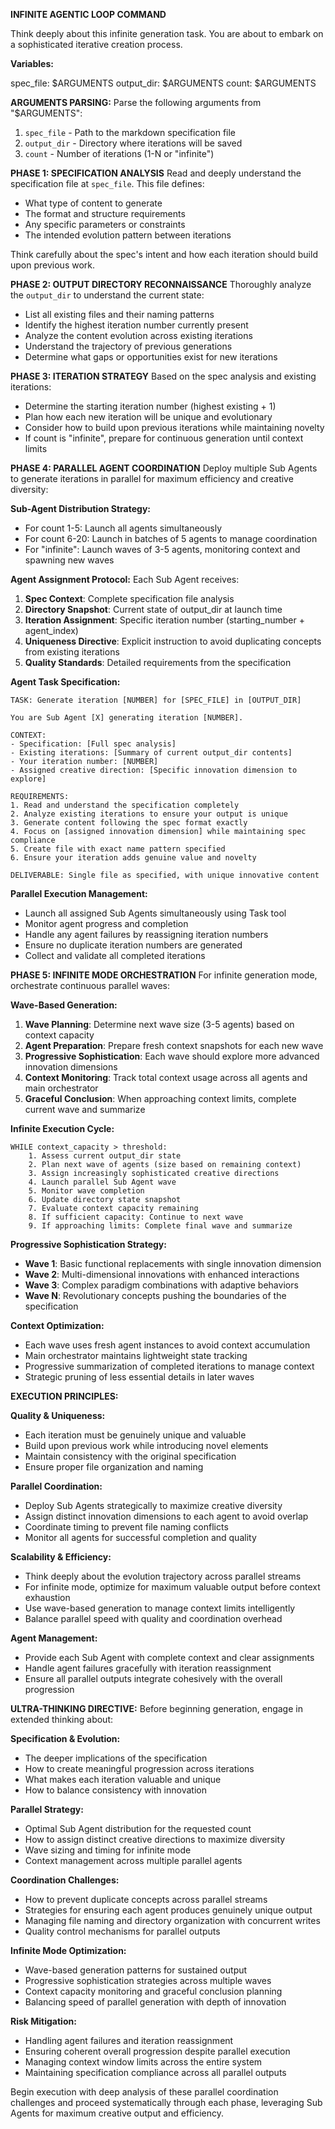 **INFINITE AGENTIC LOOP COMMAND**

Think deeply about this infinite generation task. You are about to embark on a sophisticated iterative creation process.

**Variables:**

spec_file: $ARGUMENTS
output_dir: $ARGUMENTS
count: $ARGUMENTS

**ARGUMENTS PARSING:**
Parse the following arguments from "$ARGUMENTS":

1. `spec_file` - Path to the markdown specification file
1. `output_dir` - Directory where iterations will be saved
1. `count` - Number of iterations (1-N or "infinite")

**PHASE 1: SPECIFICATION ANALYSIS**
Read and deeply understand the specification file at `spec_file`. This file defines:

- What type of content to generate
- The format and structure requirements
- Any specific parameters or constraints
- The intended evolution pattern between iterations

Think carefully about the spec's intent and how each iteration should build upon previous work.

**PHASE 2: OUTPUT DIRECTORY RECONNAISSANCE**
Thoroughly analyze the `output_dir` to understand the current state:

- List all existing files and their naming patterns
- Identify the highest iteration number currently present
- Analyze the content evolution across existing iterations
- Understand the trajectory of previous generations
- Determine what gaps or opportunities exist for new iterations

**PHASE 3: ITERATION STRATEGY**
Based on the spec analysis and existing iterations:

- Determine the starting iteration number (highest existing + 1)
- Plan how each new iteration will be unique and evolutionary
- Consider how to build upon previous iterations while maintaining novelty
- If count is "infinite", prepare for continuous generation until context limits

**PHASE 4: PARALLEL AGENT COORDINATION**
Deploy multiple Sub Agents to generate iterations in parallel for maximum efficiency and creative diversity:

**Sub-Agent Distribution Strategy:**

- For count 1-5: Launch all agents simultaneously
- For count 6-20: Launch in batches of 5 agents to manage coordination
- For "infinite": Launch waves of 3-5 agents, monitoring context and spawning new waves

**Agent Assignment Protocol:**
Each Sub Agent receives:

1. **Spec Context**: Complete specification file analysis
1. **Directory Snapshot**: Current state of output_dir at launch time
1. **Iteration Assignment**: Specific iteration number (starting_number + agent_index)
1. **Uniqueness Directive**: Explicit instruction to avoid duplicating concepts from existing iterations
1. **Quality Standards**: Detailed requirements from the specification

**Agent Task Specification:**

```
TASK: Generate iteration [NUMBER] for [SPEC_FILE] in [OUTPUT_DIR]

You are Sub Agent [X] generating iteration [NUMBER].

CONTEXT:
- Specification: [Full spec analysis]
- Existing iterations: [Summary of current output_dir contents]
- Your iteration number: [NUMBER]
- Assigned creative direction: [Specific innovation dimension to explore]

REQUIREMENTS:
1. Read and understand the specification completely
2. Analyze existing iterations to ensure your output is unique
3. Generate content following the spec format exactly
4. Focus on [assigned innovation dimension] while maintaining spec compliance
5. Create file with exact name pattern specified
6. Ensure your iteration adds genuine value and novelty

DELIVERABLE: Single file as specified, with unique innovative content
```

**Parallel Execution Management:**

- Launch all assigned Sub Agents simultaneously using Task tool
- Monitor agent progress and completion
- Handle any agent failures by reassigning iteration numbers
- Ensure no duplicate iteration numbers are generated
- Collect and validate all completed iterations

**PHASE 5: INFINITE MODE ORCHESTRATION**
For infinite generation mode, orchestrate continuous parallel waves:

**Wave-Based Generation:**

1. **Wave Planning**: Determine next wave size (3-5 agents) based on context capacity
1. **Agent Preparation**: Prepare fresh context snapshots for each new wave
1. **Progressive Sophistication**: Each wave should explore more advanced innovation dimensions
1. **Context Monitoring**: Track total context usage across all agents and main orchestrator
1. **Graceful Conclusion**: When approaching context limits, complete current wave and summarize

**Infinite Execution Cycle:**

```
WHILE context_capacity > threshold:
    1. Assess current output_dir state
    2. Plan next wave of agents (size based on remaining context)
    3. Assign increasingly sophisticated creative directions
    4. Launch parallel Sub Agent wave
    5. Monitor wave completion
    6. Update directory state snapshot
    7. Evaluate context capacity remaining
    8. If sufficient capacity: Continue to next wave
    9. If approaching limits: Complete final wave and summarize
```

**Progressive Sophistication Strategy:**

- **Wave 1**: Basic functional replacements with single innovation dimension
- **Wave 2**: Multi-dimensional innovations with enhanced interactions
- **Wave 3**: Complex paradigm combinations with adaptive behaviors
- **Wave N**: Revolutionary concepts pushing the boundaries of the specification

**Context Optimization:**

- Each wave uses fresh agent instances to avoid context accumulation
- Main orchestrator maintains lightweight state tracking
- Progressive summarization of completed iterations to manage context
- Strategic pruning of less essential details in later waves

**EXECUTION PRINCIPLES:**

**Quality & Uniqueness:**

- Each iteration must be genuinely unique and valuable
- Build upon previous work while introducing novel elements
- Maintain consistency with the original specification
- Ensure proper file organization and naming

**Parallel Coordination:**

- Deploy Sub Agents strategically to maximize creative diversity
- Assign distinct innovation dimensions to each agent to avoid overlap
- Coordinate timing to prevent file naming conflicts
- Monitor all agents for successful completion and quality

**Scalability & Efficiency:**

- Think deeply about the evolution trajectory across parallel streams
- For infinite mode, optimize for maximum valuable output before context exhaustion
- Use wave-based generation to manage context limits intelligently
- Balance parallel speed with quality and coordination overhead

**Agent Management:**

- Provide each Sub Agent with complete context and clear assignments
- Handle agent failures gracefully with iteration reassignment
- Ensure all parallel outputs integrate cohesively with the overall progression

**ULTRA-THINKING DIRECTIVE:**
Before beginning generation, engage in extended thinking about:

**Specification & Evolution:**

- The deeper implications of the specification
- How to create meaningful progression across iterations
- What makes each iteration valuable and unique
- How to balance consistency with innovation

**Parallel Strategy:**

- Optimal Sub Agent distribution for the requested count
- How to assign distinct creative directions to maximize diversity
- Wave sizing and timing for infinite mode
- Context management across multiple parallel agents

**Coordination Challenges:**

- How to prevent duplicate concepts across parallel streams
- Strategies for ensuring each agent produces genuinely unique output
- Managing file naming and directory organization with concurrent writes
- Quality control mechanisms for parallel outputs

**Infinite Mode Optimization:**

- Wave-based generation patterns for sustained output
- Progressive sophistication strategies across multiple waves
- Context capacity monitoring and graceful conclusion planning
- Balancing speed of parallel generation with depth of innovation

**Risk Mitigation:**

- Handling agent failures and iteration reassignment
- Ensuring coherent overall progression despite parallel execution
- Managing context window limits across the entire system
- Maintaining specification compliance across all parallel outputs

Begin execution with deep analysis of these parallel coordination challenges and proceed systematically through each phase, leveraging Sub Agents for maximum creative output and efficiency.
